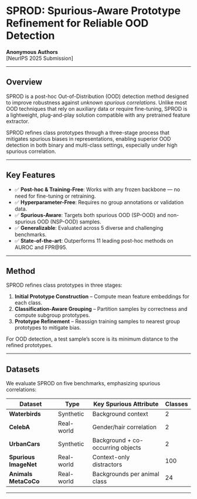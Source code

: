 # SPROD: Spurious-Aware Prototype Refinement for Reliable OOD Detection

**Anonymous Authors**  
[NeurIPS 2025 Submission]

---

## Overview

SPROD is a post-hoc Out-of-Distribution (OOD) detection method designed to improve robustness against *unknown spurious correlations*. Unlike most OOD techniques that rely on auxiliary data or require fine-tuning, SPROD is a lightweight, plug-and-play solution compatible with any pretrained feature extractor.

SPROD refines class prototypes through a three-stage process that mitigates spurious biases in representations, enabling superior OOD detection in both binary and multi-class settings, especially under high spurious correlation.

---

## Key Features

- ✅ **Post-hoc & Training-Free**: Works with any frozen backbone — no need for fine-tuning or retraining.
- ✅ **Hyperparameter-Free**: Requires no group annotations or validation data.
- ✅ **Spurious-Aware**: Targets both spurious OOD (SP-OOD) and non-spurious OOD (NSP-OOD) samples.
- ✅ **Generalizable**: Evaluated across 5 diverse and challenging benchmarks.
- ✅ **State-of-the-art**: Outperforms 11 leading post-hoc methods on AUROC and FPR@95.

---

## Method

SPROD refines class prototypes in three stages:
1. **Initial Prototype Construction** – Compute mean feature embeddings for each class.
2. **Classification-Aware Grouping** – Partition samples by correctness and compute subgroup prototypes.
3. **Prototype Refinement** – Reassign training samples to nearest group prototypes to mitigate bias.

For OOD detection, a test sample’s score is its minimum distance to the refined prototypes.

---

## Datasets

We evaluate SPROD on five benchmarks, emphasizing spurious correlations:

| Dataset            | Type        | Key Spurious Attribute       | Classes |
|--------------------|-------------|------------------------------|---------|
| **Waterbirds**     | Synthetic   | Background context           | 2       |
| **CelebA**         | Real-world  | Gender/hair correlation      | 2       |
| **UrbanCars**      | Synthetic   | Background + co-occurring objects | 2   |
| **Spurious ImageNet** | Real-world  | Context-only distractors     | 100     |
| **Animals MetaCoCo** | Real-world  | Backgrounds per animal class | 24      |

---
